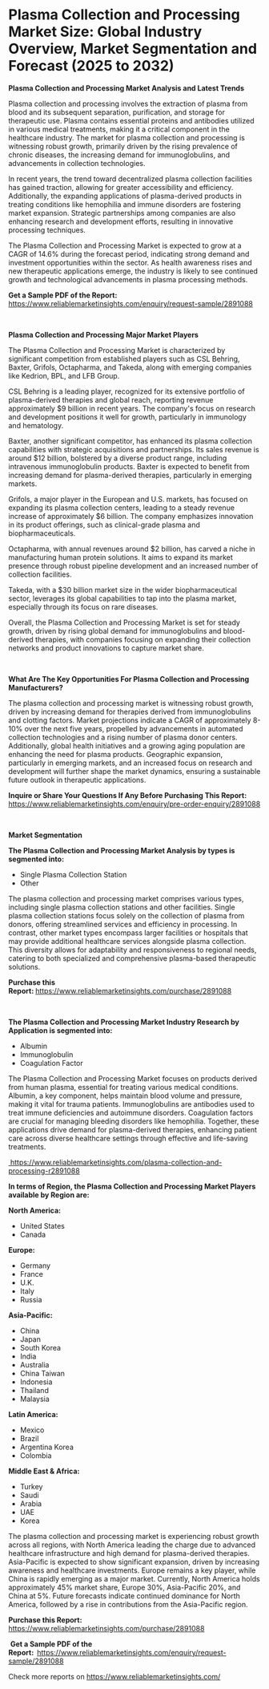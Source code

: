 <p><h1>Plasma Collection and Processing Market Size: Global Industry Overview, Market Segmentation and Forecast (2025 to 2032)</h1></p><p><strong>Plasma Collection and Processing Market Analysis and Latest Trends</strong></p>
<p><p>Plasma collection and processing involves the extraction of plasma from blood and its subsequent separation, purification, and storage for therapeutic use. Plasma contains essential proteins and antibodies utilized in various medical treatments, making it a critical component in the healthcare industry. The market for plasma collection and processing is witnessing robust growth, primarily driven by the rising prevalence of chronic diseases, the increasing demand for immunoglobulins, and advancements in collection technologies.</p><p>In recent years, the trend toward decentralized plasma collection facilities has gained traction, allowing for greater accessibility and efficiency. Additionally, the expanding applications of plasma-derived products in treating conditions like hemophilia and immune disorders are fostering market expansion. Strategic partnerships among companies are also enhancing research and development efforts, resulting in innovative processing techniques.</p><p>The Plasma Collection and Processing Market is expected to grow at a CAGR of 14.6% during the forecast period, indicating strong demand and investment opportunities within the sector. As health awareness rises and new therapeutic applications emerge, the industry is likely to see continued growth and technological advancements in plasma processing methods.</p></p>
<p><strong>Get a Sample PDF of the Report:&nbsp;</strong> <a href="https://www.reliablemarketinsights.com/enquiry/request-sample/2891088?utm_campaign=2181&utm_medium=2&utm_source=Github&utm_content=ia&utm_term=14032025&utm_id=plasma-collection-and-processing">https://www.reliablemarketinsights.com/enquiry/request-sample/2891088</a></p>
<p>&nbsp;</p>
<p><strong>Plasma Collection and Processing Major Market Players</strong></p>
<p><p>The Plasma Collection and Processing Market is characterized by significant competition from established players such as CSL Behring, Baxter, Grifols, Octapharma, and Takeda, along with emerging companies like Kedrion, BPL, and LFB Group. </p><p>CSL Behring is a leading player, recognized for its extensive portfolio of plasma-derived therapies and global reach, reporting revenue approximately $9 billion in recent years. The company's focus on research and development positions it well for growth, particularly in immunology and hematology.</p><p>Baxter, another significant competitor, has enhanced its plasma collection capabilities with strategic acquisitions and partnerships. Its sales revenue is around $12 billion, bolstered by a diverse product range, including intravenous immunoglobulin products. Baxter is expected to benefit from increasing demand for plasma-derived therapies, particularly in emerging markets.</p><p>Grifols, a major player in the European and U.S. markets, has focused on expanding its plasma collection centers, leading to a steady revenue increase of approximately $6 billion. The company emphasizes innovation in its product offerings, such as clinical-grade plasma and biopharmaceuticals.</p><p>Octapharma, with annual revenues around $2 billion, has carved a niche in manufacturing human protein solutions. It aims to expand its market presence through robust pipeline development and an increased number of collection facilities.</p><p>Takeda, with a $30 billion market size in the wider biopharmaceutical sector, leverages its global capabilities to tap into the plasma market, especially through its focus on rare diseases.</p><p>Overall, the Plasma Collection and Processing Market is set for steady growth, driven by rising global demand for immunoglobulins and blood-derived therapies, with companies focusing on expanding their collection networks and product innovations to capture market share.</p></p>
<p>&nbsp;</p>
<p><strong>What Are The Key Opportunities For Plasma Collection and Processing Manufacturers?</strong></p>
<p><p>The plasma collection and processing market is witnessing robust growth, driven by increasing demand for therapies derived from immunoglobulins and clotting factors. Market projections indicate a CAGR of approximately 8-10% over the next five years, propelled by advancements in automated collection technologies and a rising number of plasma donor centers. Additionally, global health initiatives and a growing aging population are enhancing the need for plasma products. Geographic expansion, particularly in emerging markets, and an increased focus on research and development will further shape the market dynamics, ensuring a sustainable future outlook in therapeutic applications.</p></p>
<p><strong>Inquire or Share Your Questions If Any Before Purchasing This Report:</strong> <a href="https://www.reliablemarketinsights.com/enquiry/pre-order-enquiry/2891088?utm_campaign=2181&utm_medium=2&utm_source=Github&utm_content=ia&utm_term=14032025&utm_id=plasma-collection-and-processing">https://www.reliablemarketinsights.com/enquiry/pre-order-enquiry/2891088</a></p>
<p>&nbsp;</p>
<p><strong>Market Segmentation</strong></p>
<p><strong>The Plasma Collection and Processing Market Analysis by types is segmented into:</strong></p>
<p><ul><li>Single Plasma Collection Station</li><li>Other</li></ul></p>
<p><p>The plasma collection and processing market comprises various types, including single plasma collection stations and other facilities. Single plasma collection stations focus solely on the collection of plasma from donors, offering streamlined services and efficiency in processing. In contrast, other market types encompass larger facilities or hospitals that may provide additional healthcare services alongside plasma collection. This diversity allows for adaptability and responsiveness to regional needs, catering to both specialized and comprehensive plasma-based therapeutic solutions.</p></p>
<p><strong>Purchase this Report:&nbsp;</strong><a href="https://www.reliablemarketinsights.com/purchase/2891088?utm_campaign=2181&utm_medium=2&utm_source=Github&utm_content=ia&utm_term=14032025&utm_id=plasma-collection-and-processing">https://www.reliablemarketinsights.com/purchase/2891088</a></p>
<p>&nbsp;</p>
<p><strong>The Plasma Collection and Processing Market Industry Research by Application is segmented into:</strong></p>
<p><ul><li>Albumin</li><li>Immunoglobulin</li><li>Coagulation Factor</li></ul></p>
<p><p>The Plasma Collection and Processing Market focuses on products derived from human plasma, essential for treating various medical conditions. Albumin, a key component, helps maintain blood volume and pressure, making it vital for trauma patients. Immunoglobulins are antibodies used to treat immune deficiencies and autoimmune disorders. Coagulation factors are crucial for managing bleeding disorders like hemophilia. Together, these applications drive demand for plasma-derived therapies, enhancing patient care across diverse healthcare settings through effective and life-saving treatments.</p></p>
<p><a href="https://www.reliablemarketinsights.com/plasma-collection-and-processing-r2891088?utm_campaign=2181&utm_medium=2&utm_source=Github&utm_content=ia&utm_term=14032025&utm_id=plasma-collection-and-processing">&nbsp;https://www.reliablemarketinsights.com/plasma-collection-and-processing-r2891088</a></p>
<p><strong>In terms of Region, the Plasma Collection and Processing Market Players available by Region are:</strong></p>
<p>
    <p> <strong> North America: </strong>
        <ul>
            <li>United States</li>
            <li>Canada</li>
        </ul>
        </p> 
    <p> <strong> Europe: </strong>
        <ul>
            <li>Germany</li>
            <li>France</li>
            <li>U.K.</li>
            <li>Italy</li>
            <li>Russia</li>
        </ul>
        </p> 
    <p> <strong> Asia-Pacific: </strong>
        <ul>
            <li>China</li>
            <li>Japan</li>
            <li>South Korea</li>
            <li>India</li>
            <li>Australia</li>
            <li>China Taiwan</li>
            <li>Indonesia</li>
            <li>Thailand</li>
            <li>Malaysia</li>
        </ul>
        </p> 
    <p> <strong> Latin America: </strong>
        <ul>
            <li>Mexico</li>
            <li>Brazil</li>
            <li>Argentina Korea</li>
            <li>Colombia</li>
        </ul>
        </p> 
    <p> <strong> Middle East & Africa: </strong>
        <ul>
            <li>Turkey</li>
            <li>Saudi</li>
            <li>Arabia</li>
            <li>UAE</li>
            <li>Korea</li>
        </ul>
    </p>
    </p>
<p><p>The plasma collection and processing market is experiencing robust growth across all regions, with North America leading the charge due to advanced healthcare infrastructure and high demand for plasma-derived therapies. Asia-Pacific is expected to show significant expansion, driven by increasing awareness and healthcare investments. Europe remains a key player, while China is rapidly emerging as a major market. Currently, North America holds approximately 45% market share, Europe 30%, Asia-Pacific 20%, and China at 5%. Future forecasts indicate continued dominance for North America, followed by a rise in contributions from the Asia-Pacific region.</p></p>
<p><strong>Purchase this Report: </strong><a href="https://www.reliablemarketinsights.com/purchase/2891088?utm_campaign=2181&utm_medium=2&utm_source=Github&utm_content=ia&utm_term=14032025&utm_id=plasma-collection-and-processing">https://www.reliablemarketinsights.com/purchase/2891088</a></p>
<p>&nbsp;<strong>Get a Sample PDF of the Report:&nbsp;&nbsp;</strong><a href="https://www.reliablemarketinsights.com/enquiry/request-sample/2891088?utm_campaign=2181&utm_medium=2&utm_source=Github&utm_content=ia&utm_term=14032025&utm_id=plasma-collection-and-processing">https://www.reliablemarketinsights.com/enquiry/request-sample/2891088</a></p>
<p><strong></strong></p>
<p>Check more reports on <a href="https://www.reliablemarketinsights.com/?utm_campaign=2181&utm_medium=2&utm_source=Github&utm_content=ia&utm_term=14032025&utm_id=plasma-collection-and-processing">https://www.reliablemarketinsights.com/</a></p>